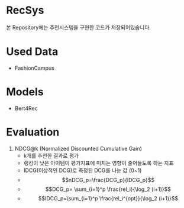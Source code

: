 # RecSys

본 Repository에는 추천시스템을 구현한 코드가 저장되어있습니다.

# Used Data
- FashionCampus

# Models
- Bert4Rec

# Evaluation
1. NDCG@k (Normalized Discounted Cumulative Gain)
    - k개를 추천한 결과로 평가
    - 랭킹이 낮은 아이템이 평가지표에 미치는 영향이 줄어들도록 하는 지표
    - IDCG(이상적인 DCG)로 측정된 DCG를 나눈 값 (0~1)
    - $$nDCG_p=\frac{DCG_p}{IDCG_p}$$
    - $$DCG_p= \sum_{i=1}^p \frac{rel_i}{\log_2 (i+1)}$$
    - $$IDCG_p=\sum_{i=1}^p \frac{rel_i^{opt}}{\log_2 (i+1)}$$
